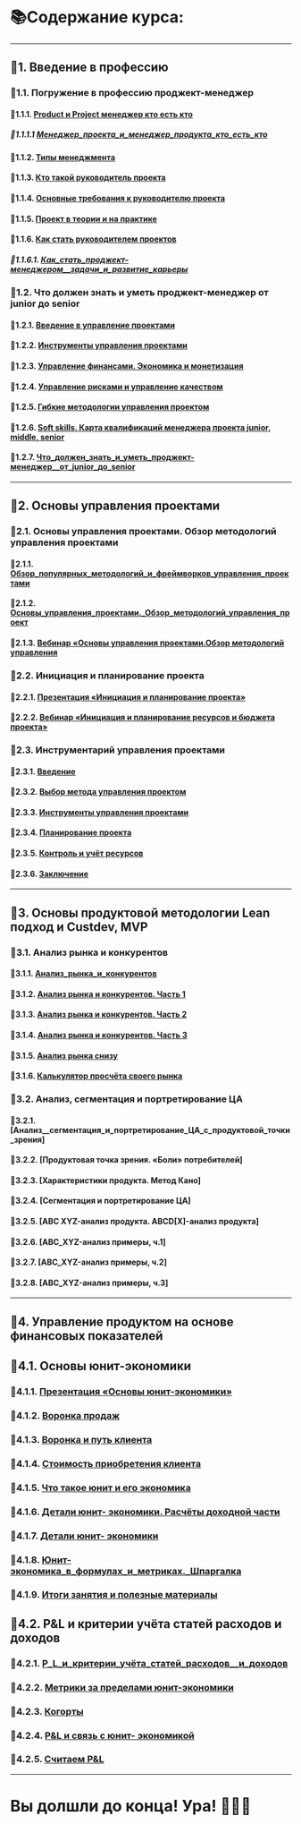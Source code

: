 # 📚Содержание курса:
--------------------
## 📕1. Введение в профессию
### 📗1.1. Погружение в профессию проджект-менеджер
#### 📘1.1.1. [Product и Project менеджер кто есть кто](https://drive.google.com/file/d/1arjQKq3ll7X5UzxsAr1oFslQpVtVzg7f/view?usp=sharing)
##### 📙1.1.1.1 [Менеджер_проекта_и_менеджер_продукта_кто_есть_кто](https://drive.google.com/file/d/1pGex7VhcAoKJYXE6GYx8T06YYW8fCf7c/view?usp=drive_link)
#### 📘1.1.2. [Типы менеджмента](https://drive.google.com/file/d/18YDGehXT0Skj4GPHxeG6Xl_qVKQjRrKk/view?usp=sharing)
#### 📘1.1.3. [Кто такой руководитель проекта](https://drive.google.com/file/d/1DYpYrGLxjiN9OfFGAhk9YGeqJ16oWvuX/view?usp=sharing)
#### 📘1.1.4. [Основные требования к руководителю проекта](https://drive.google.com/file/d/1JACctsbV2OVyJMKH8d01hBlG1NOcLZrD/view?usp=sharing)
#### 📘1.1.5. [Проект в теории и на практике](https://drive.google.com/file/d/1WJhBEyxfWPJTcGCknz2on3MIhGr962pw/view?usp=sharing)
#### 📘1.1.6. [Как стать руководителем проектов](https://drive.google.com/file/d/1yDfanooEqxbof4Z0YX1t0FZSi4NiNdMz/view?usp=sharing)
##### 📙1.1.6.1. [Как_стать_проджект-менеджером__задачи_и_развитие_карьеры](https://drive.google.com/file/d/1Ga3HKBuPpTYrQFzk_PxrZsC3Wb2OsbFA/view?usp=sharing)

### 📗1.2. Что должен знать и уметь проджект-менеджер от junior до senior
#### 📘1.2.1. [Введение в управление проектами](https://drive.google.com/file/d/1LXt023jXtbjD9m_pzngLaJhDmYt3lNgs/view?usp=sharing)
#### 📘1.2.2. [Инструменты управления проектами](https://drive.google.com/file/d/1aW9_UmHwjYNiE0eRdCHlrHNrCaNHNQw9/view?usp=sharing)
#### 📘1.2.3. [Управление финансами. Экономика и монетизация](https://drive.google.com/file/d/1msVGY19R2rvCUWfsWu7iQo53f9qdwgn1/view?usp=sharing)
#### 📘1.2.4. [Управление рисками и управление качеством](https://drive.google.com/file/d/1_ShTIUyY2lJIJqGxSGtG40dnaTbO4coC/view?usp=sharing)
#### 📘1.2.5. [Гибкие методологии управления проектом](https://drive.google.com/file/d/1qVb-BbLpSPe3T6ynHHGVZgl3rLpPkStZ/view?usp=sharing)
#### 📘1.2.6. [Soft skills. Карта квалификаций менеджера проекта junior, middle, senior](https://drive.google.com/file/d/1acdbywWNvXePemMMsLMvg3L-D0YAG_NV/view?usp=sharing)
#### 📘1.2.7. [Что_должен_знать_и_уметь_проджект-менеджер__от_junior_до_senior](https://drive.google.com/file/d/1fe_5nmZ3iCl6KSQN1Bkq9CZqUvXfc5RB/view?usp=sharing)
---------------------
## 📕2. Основы управления проектами
### 📗2.1. Основы управления проектами. Обзор методологий управления проектами
#### 📘2.1.1. [Обзор_популярных_методологий_и_фреймворков_управления_проектами](https://drive.google.com/file/d/1r4PLAHcorCyJqQTk7ymAESdTtf6sXtWP/view?usp=sharing)
#### 📘2.1.2. [Основы_управления_проектами._Обзор_методологий_управления_проект](https://drive.google.com/file/d/1xDdjNqO4iSFcWcYEKJKCogIbqg6rKr3a/view?usp=sharing)
#### 📘2.1.3. [Вебинар «Основы управления проектами.Обзор методологий управления](https://drive.google.com/file/d/16EuLOowDeSerXm1gI78Jug7SV4uLpLqe/view?usp=sharing)
   
### 📗2.2. Инициация и планирование проекта
#### 📘2.2.1. [Презентация «Инициация и планирование проекта»](https://drive.google.com/file/d/1i43RMJoozUIsiO-XultXPJhs3S3QgUwM/view?usp=sharing)
#### 📘2.2.2. [Вебинар «Инициация и планирование ресурсов и бюджета проекта»](https://drive.google.com/file/d/1yWln4ymhMPSsNBl4IQkoiXo4G2i5GCuh/view?usp=sharing)

### 📗2.3. Инструментарий управления проектами
#### 📘2.3.1. [Введение](https://drive.google.com/file/d/1TnDzhgFAeS6qLT_VuhV5ooMkMm3lfhNG/view?usp=sharing)
#### 📘2.3.2. [Выбор метода управления проектом](https://drive.google.com/file/d/1qwk-IxNKO9jiJ0MCtOiHGjQGMucCc50q/view?usp=sharing)
#### 📘2.3.3. [Инструменты управления проектами](https://drive.google.com/file/d/1CdmX9ge9-2KhF3mOvu5UaD2FI3c5RBlb/view?usp=sharing)
#### 📘2.3.4. [Планирование проекта](https://drive.google.com/file/d/1XBxvlvjdHz6YR93mygrQaXBlSb4sgrDr/view?usp=sharing)
#### 📘2.3.5. [Контроль и учёт ресурсов](https://drive.google.com/file/d/1-fsjD7_M1b7jUuLhHspplny3Tu3xSw-S/view?usp=sharing)
#### 📘2.3.6. [Заключение](https://drive.google.com/file/d/1oB-R71qnvLwhmgXeLOGMPYDZ-dwHh5WN/view?usp=sharing)
----------------------------
## 📕3. Основы продуктовой методологии Lean подход и Custdev, MVP
### 📗3.1. Анализ рынка и конкурентов
#### 📘3.1.1. [Анализ_рынка_и_конкурентов](https://drive.google.com/file/d/1O62WMW4DhTyELdJbBe9nui9AZY3O2XXt/view?usp=sharing)
#### 📘3.1.2. [Анализ рынка и конкурентов. Часть 1](https://drive.google.com/file/d/1khKIW6bahq_bkn6XpaM-ktgja4TmLjs_/view?usp=sharing)
#### 📘3.1.3. [Анализ рынка и конкурентов. Часть 2](https://drive.google.com/file/d/1NjMr3Bc551ENP8sz3IkLitS4ZatRRA7U/view?usp=sharing)
#### 📘3.1.4. [Анализ рынка и конкурентов. Часть 3](https://drive.google.com/file/d/13Vk6S6XueJlYg92VJc7XMWYIZaxmbp4g/view?usp=sharing)
#### 📘3.1.5. [Анализ рынка снизу](https://drive.google.com/file/d/11ZJfYNLBkJ_zcM-HTNJUUtsDhK8RrTMA/view?usp=sharing)
#### 📘3.1.6. [Калькулятор просчёта своего рынка](https://docs.google.com/spreadsheets/d/1tN3lS10tYNfWfUe-h-CIF0quJ8duJDFj/edit?usp=sharing&ouid=102065827567704577254&rtpof=true&sd=true)

### 📗3.2. Анализ, сегментация и портретирование ЦА
#### 📘3.2.1. [Анализ__сегментация_и_портретирование_ЦА_с_продуктовой_точки_зрения]
#### 📘3.2.2. [Продуктовая точка зрения. «Боли» потребителей]
#### 📘3.2.3. [Характеристики продукта. Метод Кано]
#### 📘3.2.4. [Сегментация и портретирование ЦА]
#### 📘3.2.5. [ABC XYZ-анализ продукта. ABCD[X]-анализ продукта]
#### 📘3.2.6. [ABC_XYZ-анализ примеры, ч.1]
#### 📘3.2.7. [ABC_XYZ-анализ примеры, ч.2]
#### 📘3.2.8. [ABC_XYZ-анализ примеры, ч.3]
---------------------------------------
## 📕4. Управление продуктом на основе финансовых показателей
## 📗4.1. Основы юнит-экономики
### 📘4.1.1. [Презентация «Основы юнит-экономики»](https://drive.google.com/file/d/1hx8iposAK1PEhz2R-3tvOn0Pijgsuvsz/view?usp=sharing)
### 📘4.1.2. [Воронка продаж](https://drive.google.com/file/d/1WhGevntH2dJoAH0cNBTigrv2V_LMireQ/view?usp=sharing)
### 📘4.1.3. [Воронка и путь клиента](https://drive.google.com/file/d/1bNm6NzhpK9rtPxcoTtH-ma6bg92Bi1NV/view?usp=sharing)
### 📘4.1.4. [Стоимость приобретения клиента](https://drive.google.com/file/d/1DxvzLPXatGYAiLi259UBzJ_c4BQtuHBC/view?usp=sharing)
### 📘4.1.5. [Что такое юнит и его экономика](https://drive.google.com/file/d/1fmo90YMSwxlt1wuUMYb3ryduxdbzO-z2/view?usp=sharing)
### 📘4.1.6. [Детали юнит- экономики. Расчёты доходной части](https://drive.google.com/file/d/1L_kTTebBcnaJxdhOQ1c13RGeXd5PtWZ6/view?usp=sharing)
### 📘4.1.7. [Детали юнит- экономики](https://drive.google.com/file/d/1rURY35AkzzkizVGHGwSqmlx2kk0I7sJ5/view?usp=sharing)
### 📘4.1.8. [Юнит-экономика_в_формулах_и_метриках._Шпаргалка](https://drive.google.com/file/d/10Lnn54xAI2x7vlaIYs7_qClSNjSPjjTl/view?usp=sharing)
### 📘4.1.9. [Итоги занятия и полезные материалы](https://drive.google.com/file/d/1-QnzECysCJshsFdy2o3igk2LGkJwj4kd/view?usp=sharing)

## 📗4.2. P&L и критерии учёта статей расходов и доходов
### 📘4.2.1. [P_L_и_критерии_учёта_статей_расходов__и_доходов](https://drive.google.com/file/d/1mEOgwFcYCtZsGWNWrEoqrqOAbLbxfdPt/view?usp=sharing)
### 📘4.2.2. [Метрики за пределами юнит-экономики](https://drive.google.com/file/d/1otw_r159dfrR8xUr_B140a6KeR0TJ6jt/view?usp=sharing)
### 📘4.2.3. [Когорты](https://drive.google.com/file/d/1q-5ClOzVqjQDpf_Rxqk8HqNoyt5SH9ZD/view?usp=sharing)
### 📘4.2.4. [P&L и связь с юнит- экономикой](https://drive.google.com/file/d/1YpiCPYRf3qPMCm_pUiqnjgZ3DGlap9_-/view?usp=sharing)
### 📘4.2.5. [Считаем P&L](https://drive.google.com/file/d/14NYCWsLYlSXP8i-1ta3kEHW_5Zwl_SkF/view?usp=sharing)
---------------------------------------
# Вы долшли до конца! Ура! 🎉🎉🎉
